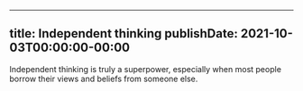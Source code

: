 
---
title: Independent thinking
publishDate: 2021-10-03T00:00:00-00:00
---

 Independent thinking is truly a superpower, especially when most people borrow their views and beliefs from someone else.

